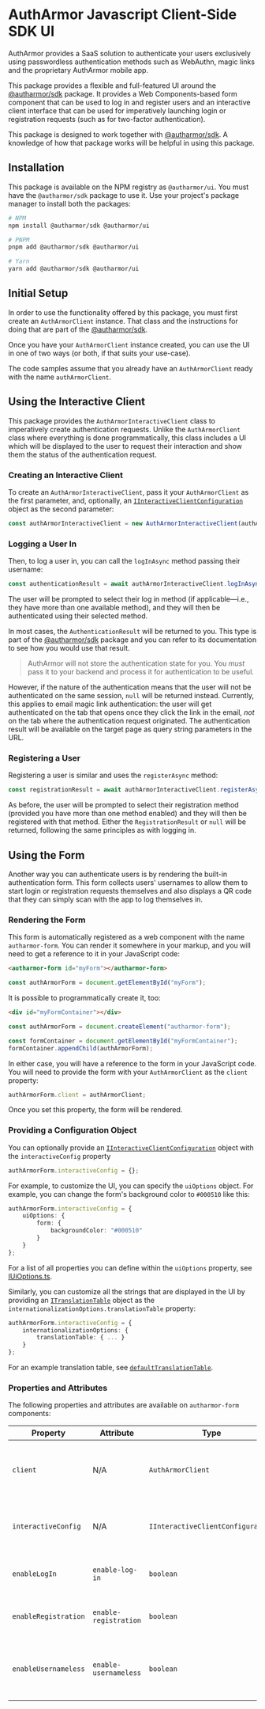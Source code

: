 # AuthArmor Javascript Client-Side SDK UI

AuthArmor provides a SaaS solution to authenticate your users exclusively using passwordless authentication methods such as WebAuthn, magic links and the proprietary AuthArmor mobile app.

This package provides a flexible and full-featured UI around the [@autharmor/sdk](https://github.com/AuthArmor/autharmor-jsclient-sdk) package. It provides a Web Components-based form component that can be used to log in and register users and an interactive client interface that can be used for imperatively launching login or registration requests (such as for two-factor authentication).

This package is designed to work together with [@autharmor/sdk](https://github.com/AuthArmor/autharmor-jsclient-sdk). A knowledge of how that package works will be helpful in using this package.

## Installation

This package is available on the NPM registry as `@autharmor/ui`. You must have the `@autharmor/sdk` package to use it. Use your project's package manager to install both the packages:

```sh
# NPM
npm install @autharmor/sdk @autharmor/ui

# PNPM
pnpm add @autharmor/sdk @autharmor/ui

# Yarn
yarn add @autharmor/sdk @autharmor/ui
```

## Initial Setup

In order to use the functionality offered by this package, you must first create an `AuthArmorClient` instance. That class and the instructions for doing that are part of the [@autharmor/sdk](https://github.com/AuthArmor/autharmor-jsclient-sdk).

Once you have your `AuthArmorClient` instance created, you can use the UI in one of two ways (or both, if that suits your use-case).

The code samples assume that you already have an `AuthArmorClient` ready with the name `authArmorClient`.

## Using the Interactive Client

This package provides the `AuthArmorInteractiveClient` class to imperatively create authentication requests. Unlike the `AuthArmorClient` class where everything is done programmatically, this class includes a UI which will be displayed to the user to request their interaction and show them the status of the authentication request.

### Creating an Interactive Client

To create an `AuthArmorInteractiveClient`, pass it your `AuthArmorClient` as the first parameter, and, optionally, an [`IInteractiveClientConfiguration`](./src/config/IAuthArmorInteractiveClientConfiguration.ts) object as the second parameter:

```ts
const authArmorInteractiveClient = new AuthArmorInteractiveClient(authArmorClient, {});
```

### Logging a User In

Then, to log a user in, you can call the `logInAsync` method passing their username:

```ts
const authenticationResult = await authArmorInteractiveClient.logInAsync("username");
```

The user will be prompted to select their log in method (if applicable—i.e., they have more than one available method), and they will then be authenticated using their selected method.

In most cases, the `AuthenticationResult` will be returned to you. This type is part of the [@autharmor/sdk](https://github.com/AuthArmor/autharmor-jsclient-sdk) package and you can refer to its documentation to see how you would use that result.

> AuthArmor will not store the authentication state for you. You _must_ pass it to your backend and process it for authentication to be useful.

However, if the nature of the authentication means that the user will not be authenticated on the same session, `null` will be returned instead. Currently, this applies to email magic link authentication: the user will get authenticated on the tab that opens once they click the link in the email, _not_ on the tab where the authentication request originated. The authentication result will be available on the target page as query string parameters in the URL.

### Registering a User

Registering a user is similar and uses the `registerAsync` method:

```ts
const registrationResult = await authArmorInteractiveClient.registerAsync("username");
```

As before, the user will be prompted to select their registration method (provided you have more than one method enabled) and they will then be registered with that method. Either the `RegistrationResult` or `null` will be returned, following the same principles as with logging in.

## Using the Form

Another way you can authenticate users is by rendering the built-in authentication form. This form collects users' usernames to allow them to start login or registration requests themselves and also displays a QR code that they can simply scan with the app to log themselves in.

### Rendering the Form

This form is automatically registered as a web component with the name `autharmor-form`. You can render it somewhere in your markup, and you will need to get a reference to it in your JavaScript code:

```html
<autharmor-form id="myForm"></autharmor-form>
```

```ts
const authArmorForm = document.getElementById("myForm");
```

It is possible to programmatically create it, too:

```html
<div id="myFormContainer"></div>
```

```ts
const authArmorForm = document.createElement("autharmor-form");

const formContainer = document.getElementById("myFormContainer");
formContainer.appendChild(authArmorForm);
```

In either case, you will have a reference to the form in your JavaScript code. You will need to provide the form with your `AuthArmorClient` as the `client` property:

```ts
authArmorForm.client = authArmorClient;
```

Once you set this property, the form will be rendered.

### Providing a Configuration Object

You can optionally provide an [`IInteractiveClientConfiguration`](./src/config/IAuthArmorInteractiveClientConfiguration.ts) object with the `interactiveConfig` property

```ts
authArmorForm.interactiveConfig = {};
```

For example, to customize the UI, you can specify the `uiOptions` object. For example, you can change the form's background color to `#000510` like this:

```ts
authArmorForm.interactiveConfig = {
    uiOptions: {
        form: {
            backgroundColor: "#000510"
        }
    }
};
```

For a list of all properties you can define within the `uiOptions` property, see [IUiOptions.ts](./src/options/IUiOptions.ts).

Similarly, you can customize all the strings that are displayed in the UI by providing an [`ITranslationTable`](./src/i18n/ITranslationTable.ts) object as the `internationalizationOptions.translationTable` property:

```ts
authArmorForm.interactiveConfig = {
    internationalizationOptions: {
        translationTable: { ... }
    }
};
```

For an example translation table, see [`defaultTranslationTable`](./src/i18n/translationTables.ts).

### Properties and Attributes

The following properties and attributes are available on `autharmor-form` components:

| **Property**         | **Attribute**         | **Type**                          | **Default** | **Description**                                                        |
|----------------------|-----------------------|-----------------------------------|-------------|------------------------------------------------------------------------|
| `client`             | N/A                   | `AuthArmorClient`                 | `null`      | The `AuthArmorClient` to use for communicating with the AuthArmor API. |
| `interactiveConfig`  | N/A                   | `IInteractiveClientConfiguration` | `{}`        | The configuration to use for this interactive client.                  |
| `enableLogIn`        | `enable-log-in`       | `boolean`                         | `true`      | Whether to allow users to log in with this form or not.                |
| `enableRegistration` | `enable-registration` | `boolean`                         | `true`      | Whether to allow users to register with this form or not.              |
| `enableUsernameless` | `enable-usernameless` | `boolean`                         | `true`      | Whether to display a usernameless QR code for logging in or not.       |

